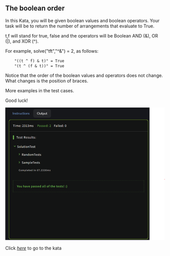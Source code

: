 ## The boolean order

In this Kata, you will be given boolean values and boolean operators. Your task will be to return the number of arrangements that evaluate to True.

t,f will stand for true, false and the operators will be Boolean AND (&), OR (|), and XOR (^).

For example, solve("tft","^&") = 2, as follows:
```
    "((t ^ f) & t)" = True
    "(t ^ (f & t))" = True
```
Notice that the order of the boolean values and operators does not change. What changes is the position of braces.

More examples in the test cases.

Good luck!




![](screenshot.PNG)

Click [_here_](https://www.codewars.com/kata/59eb1e4a0863c7ff7e000008) to go to the kata